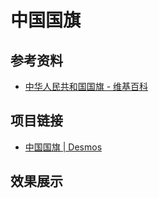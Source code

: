# 中国国旗

## 参考资料

- [中华人民共和国国旗 - 维基百科](https://zh.wikipedia.org/wiki/中华人民共和国国旗)

## 项目链接

- [中国国旗 | Desmos](https://www.desmos.com/geometry/52455eb545)

## 效果展示

<IframeWindow url="https://www.desmos.com/geometry/52455eb545" />
